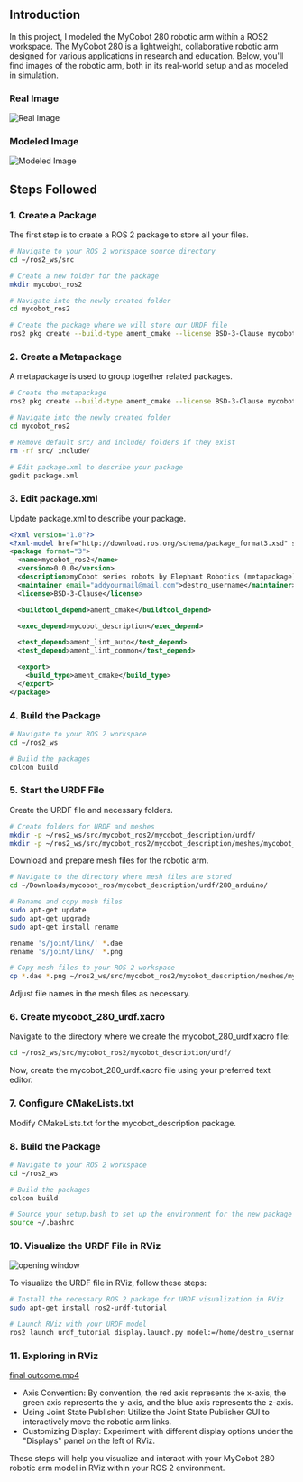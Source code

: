 ## Introduction

In this project, I modeled the MyCobot 280 robotic arm within a ROS2 workspace. The MyCobot 280 is a lightweight, collaborative robotic arm designed for various applications in research and education. Below, you'll find images of the robotic arm, both in its real-world setup and as modeled in simulation.

### Real Image
![Real Image](https://github.com/maduwanthasl/Model-a-Robotic-Arm-Ros2/blob/main/Images/mycobot%20280.png)

### Modeled Image
![Modeled Image](https://github.com/maduwanthasl/Model-a-Robotic-Arm-Ros2/blob/main/Images/Arm.png)


## Steps Followed

### 1. Create a Package

The first step is to create a ROS 2 package to store all your files.

```bash
# Navigate to your ROS 2 workspace source directory
cd ~/ros2_ws/src

# Create a new folder for the package
mkdir mycobot_ros2

# Navigate into the newly created folder
cd mycobot_ros2

# Create the package where we will store our URDF file
ros2 pkg create --build-type ament_cmake --license BSD-3-Clause mycobot_description

```

### 2. Create a Metapackage

A metapackage is used to group together related packages.
```bash
# Create the metapackage
ros2 pkg create --build-type ament_cmake --license BSD-3-Clause mycobot_ros2

# Navigate into the newly created folder
cd mycobot_ros2

# Remove default src/ and include/ folders if they exist
rm -rf src/ include/

# Edit package.xml to describe your package
gedit package.xml
```
### 3. Edit package.xml

Update package.xml to describe your package.

```xml
<?xml version="1.0"?>
<?xml-model href="http://download.ros.org/schema/package_format3.xsd" schematypens="http://www.w3.org/2001/XMLSchema"?>
<package format="3">
  <name>mycobot_ros2</name>
  <version>0.0.0</version>
  <description>myCobot series robots by Elephant Robotics (metapackage).</description>
  <maintainer email="addyourmail@mail.com">destro_username</maintainer>
  <license>BSD-3-Clause</license>

  <buildtool_depend>ament_cmake</buildtool_depend>

  <exec_depend>mycobot_description</exec_depend>

  <test_depend>ament_lint_auto</test_depend>
  <test_depend>ament_lint_common</test_depend>

  <export>
    <build_type>ament_cmake</build_type>
  </export>
</package>
```

### 4. Build the Package
```bash
# Navigate to your ROS 2 workspace
cd ~/ros2_ws

# Build the packages
colcon build
```

### 5. Start the URDF File

Create the URDF file and necessary folders.
```bash
# Create folders for URDF and meshes
mkdir -p ~/ros2_ws/src/mycobot_ros2/mycobot_description/urdf/
mkdir -p ~/ros2_ws/src/mycobot_ros2/mycobot_description/meshes/mycobot_280/
```
Download and prepare mesh files for the robotic arm.

```bash
# Navigate to the directory where mesh files are stored
cd ~/Downloads/mycobot_ros/mycobot_description/urdf/280_arduino/

# Rename and copy mesh files
sudo apt-get update
sudo apt-get upgrade
sudo apt-get install rename

rename 's/joint/link/' *.dae
rename 's/joint/link/' *.png

# Copy mesh files to your ROS 2 workspace
cp *.dae *.png ~/ros2_ws/src/mycobot_ros2/mycobot_description/meshes/mycobot_280/
```

Adjust file names in the mesh files as necessary.
### 6. Create mycobot_280_urdf.xacro

Navigate to the directory where we create the mycobot_280_urdf.xacro file:
```bash
cd ~/ros2_ws/src/mycobot_ros2/mycobot_description/urdf/
```
Now, create the mycobot_280_urdf.xacro file using your preferred text editor.

### 7. Configure CMakeLists.txt

Modify CMakeLists.txt for the mycobot_description package.

### 8. Build the Package

```bash
# Navigate to your ROS 2 workspace
cd ~/ros2_ws

# Build the packages
colcon build

# Source your setup.bash to set up the environment for the new package
source ~/.bashrc
```

### 10. Visualize the URDF File in RViz

![opening window](https://github.com/maduwanthasl/Model-a-Robotic-Arm-Ros2/blob/main/Images/opened%20view.png)

To visualize the URDF file in RViz, follow these steps:
```bash
# Install the necessary ROS 2 package for URDF visualization in RViz
sudo apt-get install ros2-urdf-tutorial

# Launch RViz with your URDF model
ros2 launch urdf_tutorial display.launch.py model:=/home/destro_username/ros2_ws/src/mycobot_ros2/mycobot_description/urdf/mycobot_280_urdf.xacro
```
### 11. Exploring in RViz
[final outcome.mp4]()
- Axis Convention: By convention, the red axis represents the x-axis, the green axis represents the y-axis, and the blue axis represents the z-axis.
- Using Joint State Publisher: Utilize the Joint State Publisher GUI to interactively move the robotic arm links.
- Customizing Display: Experiment with different display options under the "Displays" panel on the left of RViz.

These steps will help you visualize and interact with your MyCobot 280 robotic arm model in RViz within your ROS 2 environment.


